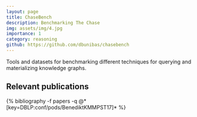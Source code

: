 ```yaml
---
layout: page
title: ChaseBench
description: Benchmarking The Chase
img: assets/img/4.jpg
importance: 1
category: reasoning
github: https://github.com/dbunibas/chasebench
---
```


Tools and datasets for benchmarking different techniques for querying and materializing knowledge graphs. 

## Relevant publications
<div class="publications">
  {% bibliography -f papers -q @*[key=DBLP:conf/pods/BenediktKMMPST17]* %}
</div>
